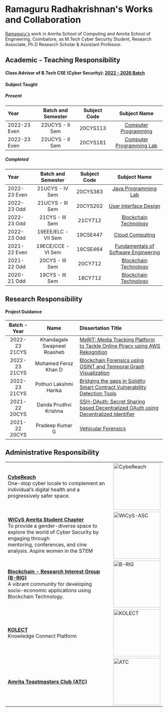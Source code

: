 # Ramaguru Radhakrishnan's Works and Collaboration 

[Ramaguru's](https://ramagururadhakrishnan.github.io/) work in Amrita School of Computing and Amrita School of Engineering, Coimbatore, as M.Tech Cyber Security Student, Research Associate, Ph.D Research Scholar & Assistant Professor.

## Academic - Teaching Responsibility

#### Class Advisor of B.Tech CSE (Cyber Security): [2022 - 2026 Batch](https://github.com/re-bin-d-22ucys)

#### Subject Taught

##### Present

| Year | Batch and Semester | Subject Code | Subject Name | 
|:-----|:------------------:|:------------:|:------------:|
| 2022-23 Even | 22UCYS - II Sem | 20CYS113 | [Computer Programming](https://github.com/Amrita-TIFAC-Cyber-Blockchain/20CYS113-20CYS181-Computer-Programming-and-Lab) |
| 2022-23 Even | 22UCYS - II Sem | 20CYS181 | [Computer Programming Lab](https://github.com/Amrita-TIFAC-Cyber-Blockchain/20CYS113-20CYS181-Computer-Programming-and-Lab) |


##### Completed

| Year | Batch and Semester | Subject Code | Subject Name | 
|:-----|:------------------:|:------------:|:------------:|
| 2022-23 Even | 21UCYS - IV Sem | 20CYS383 | [Java Programming Lab](https://github.com/Amrita-TIFAC-Cyber-Blockchain/20CYS383-Java-Programming-Lab) |
| 2022-23 Odd | 21UCYS - III Sem | 20CYS202 | [User Interface Design](https://github.com/Amrita-TIFAC-Cyber-Blockchain/20CYS202-User-Interface-Design) |
| 2022-23 Odd | 21CYS - III Sem | 21CY712 | [Blockchain Technology](https://ramagururadhakrishnan.github.io/teaching/2022-21CY712-BlockchainTechnology) |
| 2022-23 Odd | 19EEE/ELC - VII Sem | 19CSE447 | [Cloud Computing](https://github.com/Amrita-TIFAC-Cyber-Blockchain/19CSE447-Cloud-Computing) |
| 2021-22 Even | 19ECE/CCE - VI Sem | 19CSE464 | [Fundamentals of Software Engineering](https://github.com/Amrita-TIFAC-Cyber-Blockchain/19CSE464-Fundamentals-of-Software-Engineering) |
| 2021-22 Odd | 20CYS - III Sem | 20CY712 | [Blockchain Technology](https://ramagururadhakrishnan.github.io/teaching/2021-20CY712-BlockchainTechnology) |
| 2020-21 Odd | 19CYS - III Sem | 18CY712 | [Blockchain Technology](https://ramagururadhakrishnan.github.io/teaching/2020-18CY712-BlockchainTechnology) |

## Research Responsibility

#### Project Guidance

| Batch - Year |  Name | Dissertation Title | 
|:------------:|:------------:|:------------|
| 2022-23 <br/> 21CYS | Khandagale Swapneel Roasheb | [MeRiT: Media Tracking Platform to Tackle Online Piracy using AWS Rekognition](https://github.com/Amrita-TIFAC-Cyber-Blockchain/MeRiT-Media-Tracking-Platform-to-Tackle-Online-Piracy-using-AWS-Rekognition) |
| 2022-23 <br/> 21CYS | Mohamed Feroz Khan D | [Blockchain Forensics using OSINT and Temporal Graph Visualization](https://github.com/Amrita-TIFAC-Cyber-Blockchain/Blockchain-Forensics-using-OSINT-and-Temporal-Graph-Visualization) |
| 2022-23 <br/> 21CYS| Pothuri Lakshmi Harika | [Bridging the gaps in Solidity Smart Contract Vulnerability Detection Tools](https://github.com/Amrita-TIFAC-Cyber-Blockchain/Bridging-the-gaps-in-Solidity-Smart-Contract-Vulnerability-Detection-Tools) |
| 2021-22 <br/> 20CYS | Danda Prudhvi Krishna | [SSH-DAuth: Secret Sharing based Decentralized OAuth using Decentralized Identifier](https://github.com/Amrita-TIFAC-Cyber-Blockchain/DAuth-Distributed-OAuth-using-Decentralized-Identifiers-with-Secret-Sharing) |
| 2021-22 <br/> 20CYS | Pradeep Kumar G | [Vehicular Forensics](https://github.com/Amrita-TIFAC-Cyber-Blockchain/Vehicular-Forensics) |

## Administrative Responsibility

<table>
  <tr>
    <td style="border: none;">
      <strong><a href="https://github.com/CybeReach">CybeReach</a></strong><br>
     One-stop cyber locale to complement an individual’s digital health and a progressively safer space.
    </td>
    <td style="border: none;">
      <img src="https://avatars.githubusercontent.com/u/129548777" alt="CybeReach" width=150>
    </td>
  </tr>
 <tr>
    <td style="border: none;">
      <strong><a href="https://github.com/WiCyS-Amrita">WiCyS Amrita Student Chapter</a></strong><br>
     To provide a gender-diverse space to explore the world of Cyber Security by engaging through <br/> mentoring, conferences, and cine analysis. Aspire women in the STEM
    </td>
    <td style="border: none;">
      <img src="https://github.com/WiCyS-Amrita/CART-Quotient/blob/main/UI/images/WiCyS_Amrita.png" alt="WiCyS-ASC" width=150>
    </td>
  </tr>
 <tr>
    <td style="border: none;">
      <strong><a href="https://github.com/B-RIG">Blockchain - Research Interest Group (B-RIG)</a></strong><br>
     A vibrant community for developing socio-economic applications using Blockchain Technology.
    </td>
    <td style="border: none;">
      <img src="https://avatars.githubusercontent.com/u/129193826" alt="B-RIG" width=150>
    </td>
  </tr>
 <tr>
    <td style="border: none;">
      <strong><a href="https://github.com/KOLECT-Amrita">KOLECT</a></strong><br>
      Knowledge Connect Platform
    </td>
    <td style="border: none;">
      <img src="https://avatars.githubusercontent.com/u/129194029" alt="KOLECT" width=150>
    </td>
  </tr>
  <tr>
    <td style="border: none;">
      <strong><a href="https://amrita.toastmastersclubs.org/">Amrita Toastmasters Club (ATC)</a></strong><br>
    </td>
    <td style="border: none;">
      <img src="https://www.toastmasters.org/content/images/globals/toastmasters-logo@2x.png" alt="ATC" width=150>
    </td>
  </tr>
</table>
